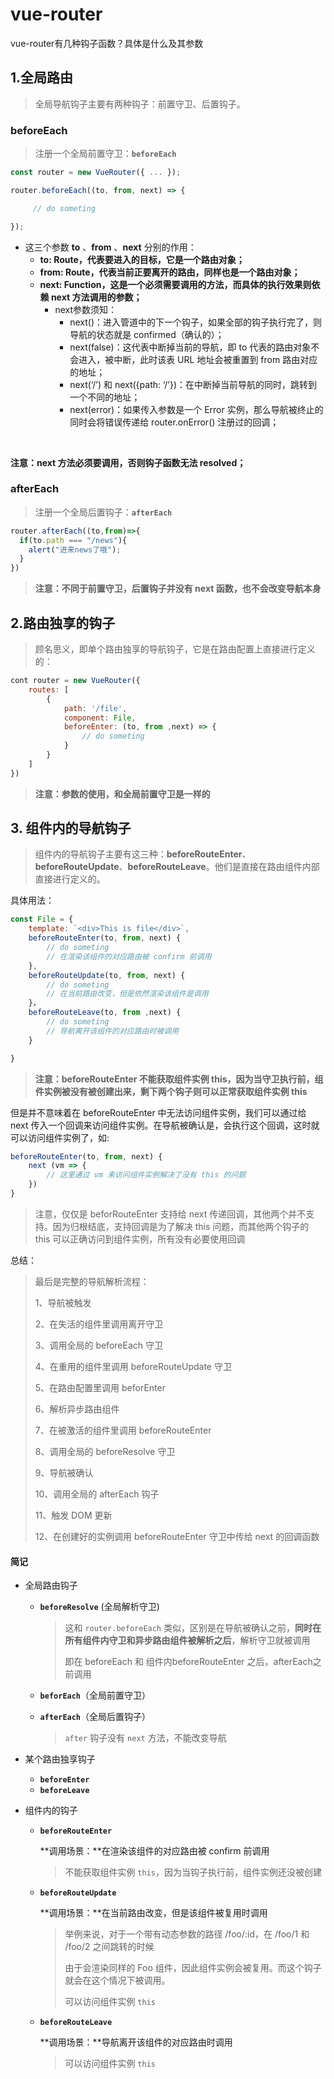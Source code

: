 # vue-router

vue-router有几种钩子函数？具体是什么及其参数

##  **1.全局路由**
> 全局导航钩子主要有两种钩子：前置守卫、后置钩子。

### beforeEach

  > 注册一个全局前置守卫：**`beforeEach`**

```javascript
const router = new VueRouter({ ... });

router.beforeEach((to, from, next) => {

     // do someting

});
```

+ 这三个参数 **to** 、**from** 、**next** 分别的作用：
  - **to: Route，代表要进入的目标，它是一个路由对象；**
  - **from: Route，代表当前正要离开的路由，同样也是一个路由对象；**
  - **next: Function，这是一个必须需要调用的方法，而具体的执行效果则依赖 next 方法调用的参数；**
    - next参数须知：
      - next()：进入管道中的下一个钩子，如果全部的钩子执行完了，则导航的状态就是 confirmed（确认的）；
      - next(false)：这代表中断掉当前的导航，即 to 代表的路由对象不会进入，被中断，此时该表 URL 地址会被重置到 from 路由对应的地址；
      - next(‘/’) 和 next({path: ‘/’})：在中断掉当前导航的同时，跳转到一个不同的地址；
      - next(error)：如果传入参数是一个 Error 实例，那么导航被终止的同时会将错误传递给 router.onError() 注册过的回调；

​       

**注意：next 方法必须要调用，否则钩子函数无法 resolved；**

### afterEach
  > 注册一个全局后置钩子：**`afterEach`**

```javascript
router.afterEach((to,from)=>{
  if(to.path === "/news"){
    alert("进来news了哦");
  }
})
```

> **注意：不同于前置守卫，后置钩子并没有 next 函数，也不会改变导航本身**

## **2.路由独享的钩子**

> 顾名思义，即单个路由独享的导航钩子，它是在路由配置上直接进行定义的：

```javascript
cont router = new VueRouter({
    routes: [
        {
            path: '/file',
            component: File,
            beforeEnter: (to, from ,next) => { 
                // do someting 
            }
        }
    ]
})
```

> **注意：参数的使用，和全局前置守卫是一样的**

## **3. 组件内的导航钩子**

> 组件内的导航钩子主要有这三种：**beforeRouteEnter**、**beforeRouteUpdate**、**beforeRouteLeave**。他们是直接在路由组件内部直接进行定义的。

 具体用法：

```javascript
const File = {
    template: `<div>This is file</div>`,
    beforeRouteEnter(to, from, next) {
        // do someting
        // 在渲染该组件的对应路由被 confirm 前调用
    },
    beforeRouteUpdate(to, from, next) {
        // do someting
        // 在当前路由改变，但是依然渲染该组件是调用 
    }，
    beforeRouteLeave(to, from ,next) {
        // do someting
        // 导航离开该组件的对应路由时被调用
    }

}
```

> **注意：beforeRouteEnter 不能获取组件实例 this，因为当守卫执行前，组件实例被没有被创建出来，剩下两个钩子则可以正常获取组件实例 this**

但是并不意味着在 beforeRouteEnter 中无法访问组件实例，我们可以通过给 next 传入一个回调来访问组件实例。在导航被确认是，会执行这个回调，这时就可以访问组件实例了，如:

```javascript
beforeRouteEnter(to, from, next) {
    next (vm => {
        // 这里通过 vm 来访问组件实例解决了没有 this 的问题
    })
}
```

> 注意，仅仅是 beforRouteEnter 支持给 next 传递回调，其他两个并不支持。因为归根结底，支持回调是为了解决 this 问题，而其他两个钩子的 this 可以正确访问到组件实例，所有没有必要使用回调

总结：

> 最后是完整的导航解析流程：
>
>   1、导航被触发
>
>   2、在失活的组件里调用离开守卫
>
>   3、调用全局的 beforeEach 守卫
>
>   4、在重用的组件里调用 beforeRouteUpdate 守卫
>
>   5、在路由配置里调用 beforEnter
>
>   6、解析异步路由组件
>
>   7、在被激活的组件里调用 beforeRouteEnter
>
>   8、调用全局的 beforeResolve 守卫
>
>   9、导航被确认
>
>   10、调用全局的 afterEach 钩子
>
>   11、触发 DOM 更新
>
>   12、在创建好的实例调用 beforeRouteEnter 守卫中传给 next 的回调函数



#### 简记

+ 全局路由钩子

  - **`beforeResolve`** (全局解析守卫)

    > 这和 `router.beforeEach` 类似，区别是在导航被确认之前，**同时在所有组件内守卫和异步路由组件被解析之后**，解析守卫就被调用
    >
    > 即在 beforeEach 和 组件内beforeRouteEnter 之后，afterEach之前调用

  - **`beforEach`**（全局前置守卫）

  - **`afterEach`**（全局后置钩子）

    > `after` 钩子没有 `next` 方法，不能改变导航

+ 某个路由独享钩子

  - **`beforeEnter`**
  - **`beforeLeave`**

+ 组件内的钩子

  - **`beforeRouteEnter`**

    **调用场景：**在渲染该组件的对应路由被 confirm 前调用

    > 不能获取组件实例 `this`，因为当钩子执行前，组件实例还没被创建

  - **`beforeRouteUpdate`**

    **调用场景：**在当前路由改变，但是该组件被复用时调用

    > 举例来说，对于一个带有动态参数的路径 /foo/:id，在 /foo/1 和 /foo/2 之间跳转的时候
    >
    > 由于会渲染同样的 Foo 组件，因此组件实例会被复用。而这个钩子就会在这个情况下被调用。
    >
    > 可以访问组件实例 `this`

  - **`beforeRouteLeave`**

    **调用场景：**导航离开该组件的对应路由时调用

    > 可以访问组件实例 `this`

